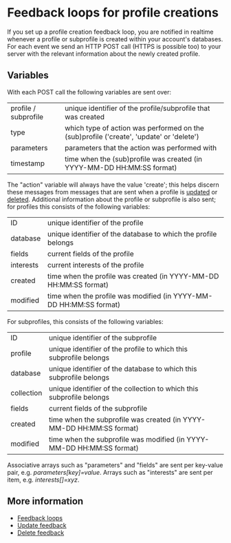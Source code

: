 # Feedback loops for profile creations

If you set up a profile creation feedback loop, you are notified in realtime
whenever a profile or subprofile is created within your account's databases.
For each event we send an HTTP POST call (HTTPS is possible 
too) to your server with the relevant information about the newly created profile.


## Variables

With each POST call the following variables are sent over:

<table>
    <tr>
        <td>profile / subprofile</td>
        <td>unique identifier of the profile/subprofile that was created</td>
    </tr>
    <tr>
        <td>type</td>
        <td>which type of action was performed on the (sub)profile ('create', 'update' or 'delete')</td>
    </tr>
    <tr>
        <td>parameters</td>
        <td>parameters that the action was performed with</td>
    </tr>
    <tr>
        <td>timestamp</td>
        <td>time when the (sub)profile was created (in YYYY-MM-DD HH:MM:SS format)</td>
    </tr>
</table>

The "action" variable will always have the value 'create'; this helps discern
these messages from messages that are sent when a profile is
[updated](feedback-updates) or [deleted](feedback-deletes).
Additional information about the profile or subprofile is also sent;
for profiles this consists of the following variables:

<table>
    <tr>
        <td>ID</td>
        <td>unique identifier of the profile</td>
    </tr>
    <tr>
        <td>database</td>
        <td>unique identifier of the database to which the profile belongs</td>
    </tr>
    <tr>
        <td>fields</td>
        <td>current fields of the profile</td>
    </tr>
    <tr>
        <td>interests</td>
        <td>current interests of the profile</td>
    </tr>
    <tr>
        <td>created</td>
        <td>time when the profile was created (in YYYY-MM-DD HH:MM:SS format)</td>
    </tr>
    <tr>
        <td>modified</td>
        <td>time when the profile was modified (in YYYY-MM-DD HH:MM:SS format)</td>
    </tr>
</table>

For subprofiles, this consists of the following variables:

<table>
    <tr>
        <td>ID</td>
        <td>unique identifier of the subprofile</td>
    </tr>
    <tr>
        <td>profile</td>
        <td>unique identifier of the profile to which this subprofile belongs</td>
    </tr>
    <tr>
        <td>database</td>
        <td>unique identifier of the database to which this subprofile belongs</td>
    </tr>
    <tr>
        <td>collection</td>
        <td>unique identifier of the collection to which this subprofile belongs</td>
    </tr>
    <tr>
        <td>fields</td>
        <td>current fields of the subprofile</td>
    </tr>
    <tr>
        <td>created</td>
        <td>time when the subprofile was created (in YYYY-MM-DD HH:MM:SS format)</td>
    </tr>
    <tr>
        <td>modified</td>
        <td>time when the subprofile was modified (in YYYY-MM-DD HH:MM:SS format)</td>
    </tr>
</table>

Associative arrays such as "parameters" and "fields" are sent per key-value pair,
e.g. *parameters[key]=value*.
Arrays such as "interests" are sent per item, e.g. *interests[]=xyz*.

## More information

* [Feedback loops](./feedback-loops)
* [Update feedback](./feedback-updates)
* [Delete feedback](./feedback-deletes)

